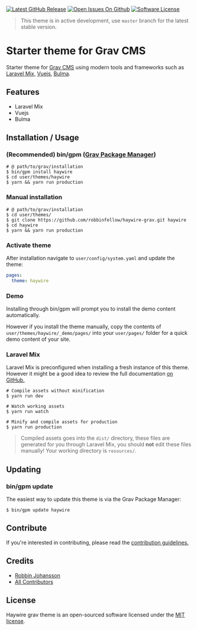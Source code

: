 [![Latest GitHub Release](https://img.shields.io/github/release/robbinfellow/haywire-grav.svg?style=flat-square)](https://github.com/robbinfellow/haywire-grav/releases)
[![Open Issues On Github](https://img.shields.io/github/issues-raw/robbinfellow/haywire-grav.svg?style=flat-square)](https://github.com/robbinfellow/haywire-grav/issues)
[![Software License](https://img.shields.io/github/license/robbinfellow/haywire-grav.svg?style=flat-square)](https://github.com/robbinfellow/haywire-grav/blob/master/LICENSE)

> This theme is in active development, use `master` branch for the latest stable version.

# Starter theme for Grav CMS

Starter theme for [Grav CMS](https://github.com/getgrav/grav) using modern tools and frameworks such as [Laravel Mix](https://github.com/JeffreyWay/laravel-mix), [Vuejs](https://github.com/vuejs/vue), [Bulma](https://github.com/jgthms/bulma).

## Features

* Laravel Mix
* Vuejs
* Bulma

## Installation / Usage

### (Recommended) bin/gpm ([Grav Package Manager](http://learn.getgrav.org/advanced/grav-gpm))

```shell
# @ path/to/grav/installation
$ bin/gpm install haywire
$ cd user/themes/haywire
$ yarn && yarn run production
```

### Manual installation

```shell
# @ path/to/grav/installation
$ cd user/themes/
$ git clone https://github.com/robbinfellow/haywire-grav.git haywire
$ cd haywire
$ yarn && yarn run production
```

### Activate theme

After installation navigate to `user/config/system.yaml` and update the theme:
``` yaml
pages:
  theme: haywire
```

### Demo

Installing through bin/gpm will prompt you to install the demo content automatically.

However if you install the theme manually, copy the contents of `user/themes/haywire/_demo/pages/` into your `user/pages/` folder for a quick demo content of your site.

### Laravel Mix

Laravel Mix is preconfigured when installing a fresh instance of this theme. However it might be a good idea to review the full documentation [on GitHub.](https://github.com/JeffreyWay/laravel-mix/tree/master/docs#readme)

```shell
# Compile assets without minification
$ yarn run dev

# Watch working assets
$ yarn run watch

# Minify and compile assets for production
$ yarn run production
```

> Compiled assets goes into the `dist/` directory, these files are generated for you through Laravel Mix, you should **not** edit these files manually! Your working directory is `resources/`.

## Updating

### bin/gpm update

The easiest way to update this theme is via the Grav Package Manager:

```shell
$ bin/gpm update haywire
```

## Contribute

If you're interested in contributing, please read the [contribution guidelines.](.github/CONTRIBUTING.md)

## Credits

* [Robbin Johansson](https://github.com/robbinfellow)
* [All Contributors](https://github.com/robbinfellow/haywire-grav/graphs/contributors)

## License

Haywire grav theme is an open-sourced software licensed under the [MIT license](http://opensource.org/licenses/MIT).
